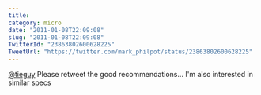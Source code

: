 ```yaml
---
title: 
category: micro
date: "2011-01-08T22:09:08"
slug: "2011-01-08T22:09:08"
TwitterId: "23863802600628225"
TweetUrl: "https://twitter.com/mark_philpot/status/23863802600628225"
---
```


[@tieguy](https://twitter.com/tieguy) Please retweet the good recommendations...
I'm also interested in similar specs
